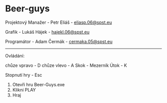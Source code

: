 # Beer-guys
Projektový Manažer - Petr Eliáš - eliasp.06@spst.eu

Grafik - Lukáš Hájek - hajekl.06@spst.eu

Programátor - Adam Čermák - cermaka.05@spst.eu

---------------------------------------------

Ovládání:

chůze vpravo - D
chůze vlevo - A
Skok - Mezerník
Útok - K

Stopnutí hry - Esc

1) Otevři hru Beer-Guys.exe
2) Klikni PLAY
3) Hraj
